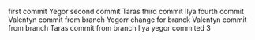 first commit Yegor
second commit Taras
third commit Ilya
fourth commit Valentyn
commit from branch Yegorr
change for branck Valentyn
commit from branch Taras
commit from branch Ilya
yegor commited 3
